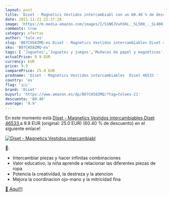 ```yaml
---
layout: post
title: 'Diset - Magnetics Vestidos intercambiabl con un 60.40 % de descuento'
date: 2021-11-21 22:37:28
image: 'https://m.media-amazon.com/images/I/51N6JVuhSKL._SL500_._SL400_.jpg'
comments: true
category: ofertas
author: 'tole.es'
slug: 'B07CH58ZMQ-es Diset - Magnetics Vestidos intercambiables Diset 46533'
sku: 'B07CH58ZMQ-es'
tags: [ 'Juguetes','Juguetes y juegos','Muñecas de papel y magnéticas','Muñecas magnéticas para vestir','Muñecas y accesorios','diset', ]
actualPrice: 9.9 EUR
currency: EUR
price: 9.9
comparePrice: 25.0 EUR
prodname: 'Diset - Magnetics Vestidos intercambiables  Diset 46533 '
country: 'es'
flag: '🇪🇸'
brand: 'Diset'
buyurl: 'https://www.amazon.es/dp/B07CH58ZMQ/?tag=tolees-21'
descuento: '60.40'
average: '9.9'
---
```


En este momento está [Diset - Magnetics Vestidos intercambiables  Diset 46533 ](https://www.amazon.es/dp/B07CH58ZMQ/?tag=tolees-21) a 9.9 EUR (original: 25.0 EUR) (60.40 %  de descuento) en el siguiente enlace!

[![Diset - Magnetics Vestidos intercambiabl](https://m.media-amazon.com/images/I/51N6JVuhSKL._SL500_._SL400_.jpg)](https://www.amazon.es/dp/B07CH58ZMQ/?tag=tolees-21)

🔎:

- Intercambiar piezas y hacer infinitas combinaciones
- Valor educativo, la niña aprende a relacionar las diferentes piezas de ropa
- Potencia la creatividad, la destreza y la atencion
- Mejora la coordinacion ojo-mano y la mitricidad fina

[🛒 Aquí!!!](https://www.amazon.es/dp/B07CH58ZMQ/?tag=tolees-21)
